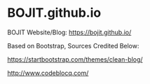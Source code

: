 # BOJIT.github.io
BOJIT Website/Blog: https://bojit.github.io/

Based on Bootstrap, Sources Credited Below:

https://startbootstrap.com/themes/clean-blog/

http://www.codeblocq.com/

